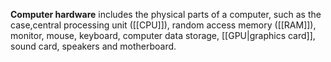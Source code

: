 **Computer hardware** includes the physical parts of a computer, such as the case,central processing unit ([[CPU]]), random access memory ([[RAM]]), monitor, mouse, keyboard, computer data storage, [[GPU|graphics card]], sound card, speakers and motherboard.
